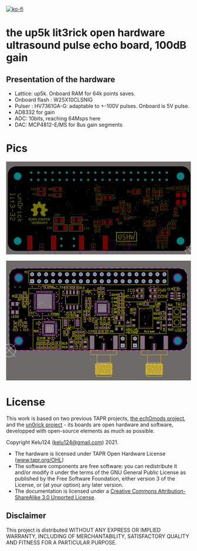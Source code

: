 [![ko-fi](https://www.ko-fi.com/img/githubbutton_sm.svg)](https://ko-fi.com/G2G81MT0G)

# the up5k lit3rick open hardware ultrasound pulse echo board, 100dB gain

## Presentation of the hardware

* Lattice: up5k. Onboard RAM for 64k points saves.
* Onboard flash : W25X10CLSNIG
* Pulser : HV7361GA-G: adaptable to +-100V pulses. Onboard is 5V pulse.
* AD8332 for gain
* ADC: 10bits, reaching 64Msps here
* DAC: MCP4812-E/MS for 8us gain segments

# Pics

![](/ice_bot.png)

![](/ice_top.png)

# License

This work is based on two previous TAPR projects, [the echOmods project](https://github.com/kelu124/echomods/), and the [un0rick project](https://github.com/kelu124/un0rick) - its boards are open hardware and software, developped with open-source elements as much as possible.

Copyright Kelu124 (kelu124@gmail.com) 2021.

* The hardware is licensed under TAPR Open Hardware License (www.tapr.org/OHL)
* The software components are free software: you can redistribute it and/or modify it under the terms of the GNU General Public License as published by the Free Software Foundation, either version 3 of the License, or (at your option) any later version.
* The documentation is licensed under a [Creative Commons Attribution-ShareAlike 3.0 Unported License](http://creativecommons.org/licenses/by-sa/3.0/).

## Disclaimer

This project is distributed WITHOUT ANY EXPRESS OR IMPLIED WARRANTY, INCLUDING OF MERCHANTABILITY, SATISFACTORY QUALITY AND FITNESS FOR A PARTICULAR PURPOSE. 

